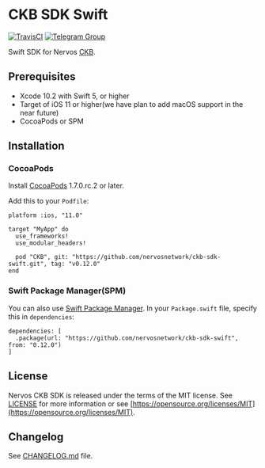 # CKB SDK Swift

[![TravisCI](https://travis-ci.com/nervosnetwork/ckb-sdk-swift.svg?branch=develop)](https://travis-ci.com/nervosnetwork/ckb-sdk-swift)
[![Telegram Group](https://cdn.rawgit.com/Patrolavia/telegram-badge/8fe3382b/chat.svg)](https://t.me/nervos_ckb_dev)

Swift SDK for Nervos [CKB](https://github.com/nervosnetwork/ckb).

## Prerequisites

* Xcode 10.2 with Swift 5, or higher
* Target of iOS 11 or higher(we have plan to add macOS support in the near future)
* CocoaPods or SPM

## Installation

### CocoaPods

Install [CocoaPods](http://cocoapods.org/?q=cryptoSwift) 1.7.0.rc.2 or later.

Add this to your `Podfile`:

    platform :ios, "11.0"

    target "MyApp" do
      use_frameworks!
      use_modular_headers!

      pod "CKB", git: "https://github.com/nervosnetwork/ckb-sdk-swift.git", tag: "v0.12.0"
    end

### Swift Package Manager(SPM)

You can also use [Swift Package Manager](https://swift.org/package-manager/). In your `Package.swift` file, specify this in `dependencies`:

    dependencies: [
      .package(url: "https://github.com/nervosnetwork/ckb-sdk-swift", from: "0.12.0")
    ]

## License

Nervos CKB SDK is released under the terms of the MIT license. See [LICENSE](LICENSE) for more information or see [https://opensource.org/licenses/MIT](https://opensource.org/licenses/MIT).

## Changelog

See [CHANGELOG.md](CHANGELOG.md) file.
